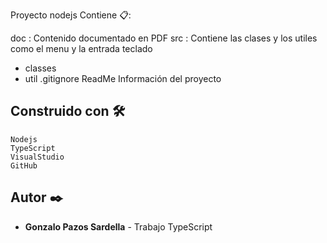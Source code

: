 Proyecto nodejs
Contiene 📋:

doc : Contenido documentado en PDF
src : Contiene las clases y los utiles como el menu y la entrada teclado
  - classes
  - util
  .gitignore
    ReadMe Información del proyecto

## Construido con 🛠️

    Nodejs
    TypeScript
    VisualStudio
    GitHub

## Autor ✒️

* **Gonzalo Pazos Sardella** - Trabajo TypeScript
